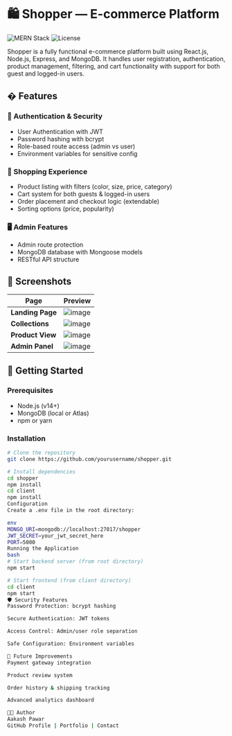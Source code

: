 # 🛍️ Shopper — E-commerce Platform

![MERN Stack](https://img.shields.io/badge/Stack-MERN-61DAFB)
![License](https://img.shields.io/badge/License-MIT-green)

Shopper is a fully functional e-commerce platform built using React.js, Node.js, Express, and MongoDB. It handles user registration, authentication, product management, filtering, and cart functionality with support for both guest and logged-in users.

## � Features

### 🔐 Authentication & Security
- User Authentication with JWT
- Password hashing with bcrypt
- Role-based route access (admin vs user)
- Environment variables for sensitive config

### 🛒 Shopping Experience
- Product listing with filters (color, size, price, category)
- Cart system for both guests & logged-in users
- Order placement and checkout logic (extendable)
- Sorting options (price, popularity)

### 🖥️ Admin Features
- Admin route protection
- MongoDB database with Mongoose models
- RESTful API structure

## 📸 Screenshots

| Page | Preview |
|------|---------|
| **Landing Page** | ![image](https://github.com/user-attachments/assets/d22c8504-4182-4a62-81a5-581613242b0f) |
| **Collections** | ![image](https://github.com/user-attachments/assets/9dae9241-5bbd-4e2b-a376-4cd5f9b806c8) |
| **Product View** | ![image](https://github.com/user-attachments/assets/30fd9a5f-8cea-4f9d-8770-d8455ba9b8ba) |
| **Admin Panel** | ![image](https://github.com/user-attachments/assets/cf8c5db8-bc24-4a12-8ba8-20538fc8f8c7) |

## 🚀 Getting Started

### Prerequisites
- Node.js (v14+)
- MongoDB (local or Atlas)
- npm or yarn

### Installation
```bash
# Clone the repository
git clone https://github.com/yourusername/shopper.git

# Install dependencies
cd shopper
npm install
cd client
npm install
Configuration
Create a .env file in the root directory:

env
MONGO_URI=mongodb://localhost:27017/shopper
JWT_SECRET=your_jwt_secret_here
PORT=5000
Running the Application
bash
# Start backend server (from root directory)
npm start

# Start frontend (from client directory)
cd client
npm start
🛡️ Security Features
Password Protection: bcrypt hashing

Secure Authentication: JWT tokens

Access Control: Admin/user role separation

Safe Configuration: Environment variables

📌 Future Improvements
Payment gateway integration

Product review system

Order history & shipping tracking

Advanced analytics dashboard

👨‍💻 Author
Aakash Pawar
GitHub Profile | Portfolio | Contact